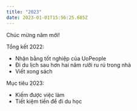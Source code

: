 ```yaml
---
title: "2023"
date: 2023-01-01T15:56:25.685Z
---
```


Chúc mừng năm mới!

Tổng kết 2022:

- Nhận bằng tốt nghiệp của UoPeople
- Đi du lịch sau hơn hai năm rưỡi ru rú trong nhà
- Viết xong sách

Mục tiêu 2023:

- Kiếm được việc làm
- Tiết kiệm tiền để đi du học
